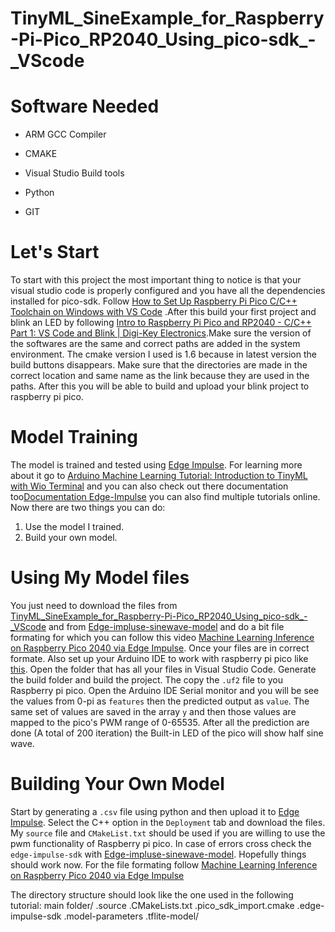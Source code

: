 # TinyML_SineExample_for_Raspberry-Pi-Pico_RP2040_Using_pico-sdk_-_VScode

# Software Needed 

* ARM GCC Compiler

* CMAKE

* Visual Studio Build tools

* Python

* GIT

# Let's Start

To start with this project the most important thing to notice is that your visual studio code is properly configured and you have all the 
dependencies installed for pico-sdk. Follow [How to Set Up Raspberry Pi Pico C/C++ Toolchain on Windows with VS Code](https://shawnhymel.com/2096/how-to-set-up-raspberry-pi-pico-c-c-toolchain-on-windows-with-vs-code/)
.After this build your first project and blink an LED by following [Intro to Raspberry Pi Pico and RP2040 - C/C++ Part 1: VS Code and Blink | Digi-Key Electronics](https://www.youtube.com/watch?v=B5rQSoOmR5w).Make sure the version of the softwares are the same and correct paths are added in the system environment. The cmake version I used is 1.6 because in latest version the build buttons disappears. Make sure that the directories are made in the correct location and same name as the link because they are used in the paths. 
After this you will be able to build and upload your blink project to raspberry pi pico.

# Model Training
The model is trained and tested using [Edge Impulse](https://edgeimpulse.com/). For learning more about it go to [Arduino Machine Learning Tutorial: Introduction to TinyML with Wio Terminal](https://www.youtube.com/watch?v=iCmlKyAp8eQ) and you can also check out there documentation too[Documentation Edge-Impulse](https://docs.edgeimpulse.com/docs/) you can also find multiple tutorials online.
Now there are two things you can do:
1. Use the model I trained.
2. Build your own model.
   
# Using My Model files
You just need to download the files from [TinyML_SineExample_for_Raspberry-Pi-Pico_RP2040_Using_pico-sdk_-_VScode](https://github.com/Shahkaar/TinyML_SineExample_for_RaspberryPiePico_RP2040_Using_pico-sdk_-_VScode) and from [Edge-impluse-sinewave-model](https://github.com/Shahkaar/Edge-impluse-sinewave-model) and do a bit file formating for which you can follow this video [Machine Learning Inference on Raspberry Pico 2040 via Edge Impulse](https://www.youtube.com/watch?v=BrRKcEQxrv4&t=744s). Once your files are in correct formate. Also set up your Arduino IDE to work with raspberry pi pico like [this](https://www.youtube.com/watch?v=IZKpCz6LEdg). Open the folder that has all your files in Visual Studio Code. Generate the build folder and build the project. The copy the `.uf2` file to you Raspberry pi pico. Open the Arduino IDE Serial monitor and you will be see the values from 0-pi as `features` then the predicted output as `value`. The same set of values are saved in the array `y` and then those values are mapped to the pico's PWM range of 0-65535.
After all the prediction are done (A total of 200 iteration) the Built-in LED of the pico will show half sine wave.

# Building Your Own Model
Start by generating a `.csv` file using python and then upload it to [Edge Impulse](https://edgeimpulse.com/). Select the C++ option in the `Deployment` tab and download the files. My `source` file and `CMakeList.txt` should be used if you are willing to use the pwm functionality of Raspberry pi pico. In case of errors cross check the `edge-impulse-sdk` with [Edge-impluse-sinewave-model](https://github.com/Shahkaar/Edge-impluse-sinewave-model). Hopefully things should work now. For the file formating follow [Machine Learning Inference on Raspberry Pico 2040 via Edge Impulse](https://www.youtube.com/watch?v=BrRKcEQxrv4&t=744s)

The directory structure should look like the one used in the following tutorial:
main folder/
     .source
     .CMakeLists.txt
     .pico_sdk_import.cmake
     .edge-impulse-sdk
     .model-parameters
     .tflite-model/

